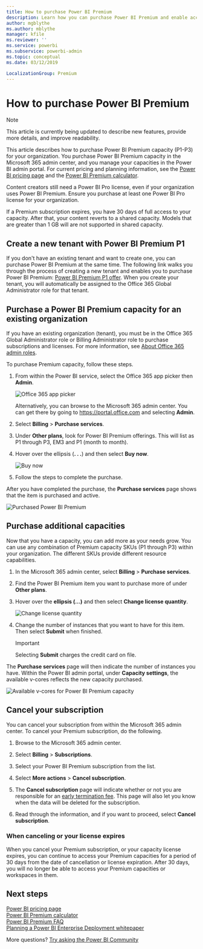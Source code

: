 ```yaml
---
title: How to purchase Power BI Premium
description: Learn how you can purchase Power BI Premium and enable access to content for your entire organization.
author: mgblythe
ms.author: mblythe
manager: kfile
ms.reviewer: ''
ms.service: powerbi
ms.subservice: powerbi-admin
ms.topic: conceptual
ms.date: 03/12/2019

LocalizationGroup: Premium
---
```


# How to purchase Power BI Premium

> [!NOTE]
> This article is currently being updated to describe new features, provide more details, and improve readability. 

This article describes how to purchase Power BI Premium capacity (P1-P3) for your organization. You purchase Power BI Premium capacity in the Microsoft 365 admin center, and you manage your capacities in the Power BI admin portal. For current pricing and planning information, see the [Power BI pricing page](https://powerbi.microsoft.com/pricing/) and the [Power BI Premium calculator](https://powerbi.microsoft.com/calculator/).

Content creators still need a Power BI Pro license, even if your organization uses Power BI Premium. Ensure you purchase at least one Power BI Pro license for your organization.

If a Premium subscription expires, you have 30 days of full access to your capacity. After that, your content reverts to a shared capacity. Models that are greater than 1 GB will are not supported in shared capacity.

## Create a new tenant with Power BI Premium P1

If you don't have an existing tenant and want to create one, you can purchase Power BI Premium at the same time. The following link walks you through the process of creating a new tenant and enables you to purchase Power BI Premium: [Power BI Premium P1 offer](https://signup.microsoft.com/Signup?OfferId=b3ec5615-cc11-48de-967d-8d79f7cb0af1). When you create your tenant, you will automatically be assigned to the Office 365 Global Administrator role for that tenant.

## Purchase a Power BI Premium capacity for an existing organization

If you have an existing organization (tenant), you must be in the Office 365 Global Administrator role or Billing Administrator role to purchase subscriptions and licenses. For more information, see [About Office 365 admin roles](https://support.office.com/article/About-Office-365-admin-roles-da585eea-f576-4f55-a1e0-87090b6aaa9d).

To purchase Premium capacity, follow these steps.

1. From within the Power BI service, select the Office 365 app picker then **Admin**.

    ![Office 365 app picker](media/service-admin-premium-purchase/o365-app-picker.png)

    Alternatively, you can browse to the Microsoft 365 admin center. You can get there by going to https://portal.office.com and selecting **Admin**.

1. Select **Billing** > **Purchase services**.

1. Under **Other plans**, look for Power BI Premium offerings. This will list as P1 through P3, EM3 and P1 (month to month).

1. Hover over the ellipsis (**. . .**) and then select **Buy now**.

    ![Buy now](media/service-admin-premium-purchase/premium-purchase.png)

1. Follow the steps to complete the purchase.

After you have completed the purchase, the **Purchase services** page shows that the item is purchased and active.

![Purchased Power BI Premium](media/service-admin-premium-purchase/premium-purchased.png)

## Purchase additional capacities

Now that you have a capacity, you can add more as your needs grow. You can use any combination of Premium capacity SKUs (P1 through P3) within your organization. The different SKUs provide different resource capabilities.

1. In the Microsoft 365 admin center, select **Billing** > **Purchase services**.

1. Find the Power BI Premium item you want to purchase more of under **Other plans**.

1. Hover over the **ellipsis (...)** and then select **Change license quantity**.

    ![Change license quantity](media/service-admin-premium-purchase/premium-purchase-more.png)

1. Change the number of instances that you want to have for this item. Then select **Submit** when finished.

   > [!IMPORTANT]
   > Selecting **Submit** charges the credit card on file.

The **Purchase services** page will then indicate the number of instances you have. Within the Power BI admin portal, under **Capacity settings**, the available v-cores reflects the new capacity purchased.

![Available v-cores for Power BI Premium capacity](media/service-admin-premium-purchase/premium-capacities.png)

## Cancel your subscription

You can cancel your subscription from within the Microsoft 365 admin center. To cancel your Premium subscription, do the following.

1. Browse to the Microsoft 365 admin center.

1. Select **Billing** > **Subscriptions**.

1. Select your Power BI Premium subscription from the list.

1. Select **More actions** > **Cancel subscription**.

1. The **Cancel subscription** page will indicate whether or not you are responsible for an [early termination fee](https://support.office.com/article/early-termination-fees-6487d4de-401a-466f-8bc3-c0beb5cc40d3). This page will also let you know when the data will be deleted for the subscription.

1. Read through the information, and if you want to proceed, select **Cancel subscription**.

### When canceling or your license expires

When you cancel your Premium subscription, or your capacity license expires, you can continue to access your Premium capacities for a period of 30 days from the date of cancellation or license expiration. After 30 days, you will no longer be able to access your Premium capacities or workspaces in them.

## Next steps

[Power BI pricing page](https://powerbi.microsoft.com/pricing/)   
[Power BI Premium calculator](https://powerbi.microsoft.com/calculator/)   
[Power BI Premium FAQ](service-premium-faq.md)   
[Planning a Power BI Enterprise Deployment whitepaper](https://aka.ms/pbienterprisedeploy)

More questions? [Try asking the Power BI Community](http://community.powerbi.com/)